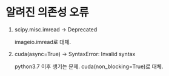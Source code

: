# 알려진 의존성 오류

1. scipy.misc.imread -> Deprecated

    imageio.imread로 대체.

2. cuda(async=True) -> SyntaxError: Invalid syntax
    
    python3.7 이후 생기는 문제. cuda(non_blocking=True)로 대체.
